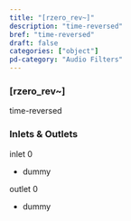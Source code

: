 ```yaml
---
title: "[rzero_rev~]"
description: "time-reversed"
bref: "time-reversed"
draft: false
categories: ["object"]
pd-category: "Audio Filters"
---
```


### [rzero_rev~]

time-reversed

### Inlets & Outlets

inlet 0

 - dummy

outlet 0

 - dummy
 
